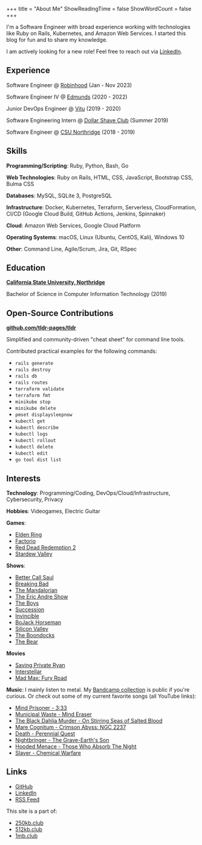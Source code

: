 +++
title = "About Me"
ShowReadingTime = false
ShowWordCount = false
+++

I'm a Software Engineer with broad experience working with technologies like
Ruby on Rails, Kubernetes, and Amazon Web Services.
I started this blog for fun and to share my knowledge.

I am actively looking for a new role! Feel free to reach out via [LinkedIn](https://www.linkedin.com/in/nelsonfigueroa1/).

## Experience

Software Engineer @ [Robinhood](https://robinhood.com) (Jan - Nov 2023)

Software Engineer IV @ [Edmunds](https://edmunds.com) (2020 - 2022)

Junior DevOps Engineer @ [Vitu](https://vitu.com/) (2019 - 2020)

Software Engineering Intern @ [Dollar Shave Club](https://dollarshaveclub.com/) (Summer 2019)

Software Engineer @ [CSU Northridge](https://csun.edu/) (2018 - 2019)

## Skills

**Programming/Scripting**: Ruby, Python, Bash, Go

**Web Technologies**: Ruby on Rails, HTML, CSS, JavaScript, Bootstrap CSS, Bulma CSS

**Databases**: MySQL, SQLite 3, PostgreSQL

**Infrastructure**: Docker, Kubernetes, Terraform, Serverless, CloudFormation, CI/CD (Google Cloud Build, GitHub Actions, Jenkins, Spinnaker)

**Cloud**: Amazon Web Services, Google Cloud Platform

**Operating Systems**: macOS, Linux (Ubuntu, CentOS, Kali), Windows 10

**Other**: Command Line, Agile/Scrum, Jira, Git, RSpec

##  Education

**[California State University, Northridge](https://www.csun.edu/)**

Bachelor of Science in Computer Information Technology (2019)

## Open-Source Contributions

**[github.com/tldr-pages/tldr](https://github.com/tldr-pages/tldr/commits?author=nelsonfigueroa)**

Simplified and community-driven "cheat sheet" for command line tools.

Contributed practical examples for the following commands:
- `rails generate`
- `rails destroy`
- `rails db`
- `rails routes`
- `terraform validate`
- `terraform fmt`
- `minikube stop`
- `minikube delete`
- `pmset displaysleepnow`
- `kubectl get`
- `kubectl describe`
- `kubectl logs`
- `kubectl rollout`
- `kubectl delete`
- `kubectl edit`
- `go tool dist list`

## Interests

**Technology**: Programming/Coding, DevOps/Cloud/Infrastructure, Cybersecurity, Privacy

**Hobbies**: Videogames, Electric Guitar

**Games**:
- [Elden Ring](https://en.bandainamcoent.eu/elden-ring/elden-ring)
- [Factorio](https://www.factorio.com/)
- [Red Dead Redemption 2](https://www.rockstargames.com/reddeadredemption2/)
- [Stardew Valley](https://www.stardewvalley.net/)

**Shows**:
- [Better Call Saul](https://www.imdb.com/title/tt3032476/)
- [Breaking Bad](https://www.imdb.com/title/tt0903747/)
- [The Mandalorian](https://www.imdb.com/title/tt8111088/)
- [The Eric Andre Show](https://www.imdb.com/title/tt2244495/)
- [The Boys](https://www.imdb.com/title/tt1190634/)
- [Succession](https://www.imdb.com/title/tt7660850/)
- [Invincible](https://www.imdb.com/title/tt6741278/)
- [BoJack Horseman](https://www.imdb.com/title/tt3398228/)
- [Silicon Valley](https://www.imdb.com/title/tt2575988/)
- [The Boondocks](https://www.imdb.com/title/tt0373732/)
- [The Bear](https://www.imdb.com/title/tt14452776/)

**Movies**
- [Saving Private Ryan](https://www.imdb.com/title/tt0120815/)
- [Interstellar](https://www.imdb.com/title/tt0816692/)
- [Mad Max: Fury Road](https://www.imdb.com/title/tt1392190/)

**Music**: I mainly listen to metal. My [Bandcamp collection](https://bandcamp.com/nelsonfigueroa) is public if you're curious. Or check out some of my current favorite songs (all YouTube links):

- [Mind Prisoner - 3:33](https://www.youtube.com/watch?v=-gYSzrIIvMU)
- [Municipal Waste - Mind Eraser](https://www.youtube.com/watch?v=ywJiCpdVv7o)
- [The Black Dahlia Murder -  On Stirring Seas of Salted Blood](https://www.youtube.com/watch?v=YScz1fq1yQk)
- [Mare Cognitum - Crimson Abyss: NGC 2237](https://www.youtube.com/watch?v=0kdx79x90HI)
- [Death - Perennial Quest](https://www.youtube.com/watch?v=qcVp-ggYIEc)
- [Nightbringer - The Grave-Earth's Son](https://www.youtube.com/watch?v=EGA3vcKxYec)
- [Hooded Menace - Those Who Absorb The Night](https://www.youtube.com/watch?v=jiuTCf9w-_E)
- [Slayer - Chemical Warfare](https://www.youtube.com/watch?v=DuiR1iNsyvc)

## Links
- [GitHub](https://github.com/nelsonfigueroa)
- [LinkedIn](https://www.linkedin.com/in/nelsonfigueroa1/)
- [RSS Feed](/index.xml)

This site is a part of:
- [250kb.club](https://250kb.club)
- [512kb.club](https://512kb.club)
- [1mb.club](https://1mb.club)
